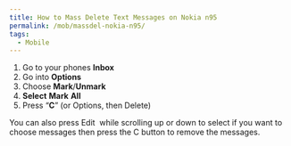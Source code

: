 ```yaml
---
title: How to Mass Delete Text Messages on Nokia n95
permalink: /mob/massdel-nokia-n95/
tags:
  - Mobile
---
```

  1. Go to your phones **Inbox**
  2. Go into **Options**
  3. Choose **Mark**/**Unmark**
  4. **Select** **Mark** **All**
  5. Press &#8220;**C**&#8221; (or Options, then Delete)

You can also press Edit  while scrolling up or down to select if you want to choose messages then press the C button to remove the messages.
